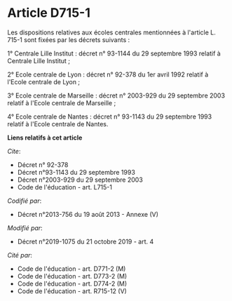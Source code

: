 # Article D715-1

Les dispositions relatives aux écoles centrales mentionnées à l'article L. 715-1 sont fixées par les décrets suivants :

1° Centrale Lille Institut : décret n° 93-1144 du 29 septembre 1993 relatif à Centrale Lille Institut ; 

2° Ecole centrale de Lyon : décret n° 92-378 du 1er avril 1992 relatif à l'Ecole centrale de Lyon ;

3° Ecole centrale de Marseille : décret n° 2003-929 du 29 septembre 2003 relatif à l'Ecole centrale de Marseille ;

4° Ecole centrale de Nantes : décret n° 93-1143 du 29 septembre 1993 relatif à l'Ecole centrale de Nantes.

**Liens relatifs à cet article**

_Cite_:

  - Décret n° 92-378
  - Décret n°93-1143 du 29 septembre 1993
  - Décret n°2003-929 du 29 septembre 2003
  - Code de l'éducation - art. L715-1

_Codifié par_:

  - Décret n°2013-756 du 19 août 2013 -  Annexe (V)

_Modifié par_:

  - Décret n°2019-1075 du 21 octobre 2019 - art. 4

_Cité par_:

  - Code de l'éducation - art. D771-2 (M)
  - Code de l'éducation - art. D773-2 (M)
  - Code de l'éducation - art. D774-2 (M)
  - Code de l'éducation - art. R715-12 (V)
